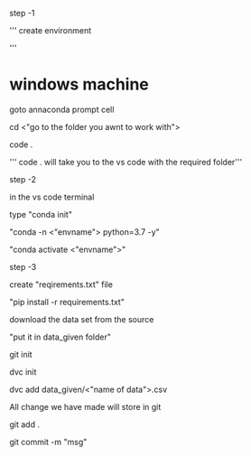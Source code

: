step -1

'''
create environment 

'''

# windows machine

goto annaconda prompt cell

cd <"go to the folder you awnt to work with">

code .

''' code . will take you to the vs code with the required folder'''

step -2

in the vs code terminal

type "conda init"

"conda -n <"envname"> python=3.7 -y"

"conda activate <"envname">"

step -3

create "reqirements.txt" file 

"pip install -r requirements.txt"

download the data set from the source

"put it in data_given folder"


git init

dvc init

dvc add data_given/<"name of data">.csv

All change we have made will store in git

git add .

git commit -m "msg"